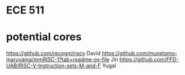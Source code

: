 # ECE 511

# potential cores
https://github.com/recogni/riscv David
https://github.com/munetomo-maruyama/mmRISC-1?tab=readme-ov-file Jin
https://github.com/FFD-UAB/RISC-V-Instruction-sets-M-and-F Yugal
